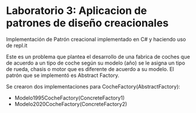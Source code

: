 # Laboratorio 3: Aplicacion de patrones de diseño creacionales

Implementación de Patrón creacional implementado en C# y haciendo uso de repl.it

Este es un problema que plantea el desarrollo de una fabrica de coches que de acuerdo a un tipo de coche según su modelo (año) se le asigna un tipo de rueda, chasis o motor que es diferente de acuerdo a su modelo. El patrón que se implementó es Abstract Factory.

Se crearon dos implementaciones para CocheFactory(AbstractFactory): 
- Modelo1995CocheFactory(ConcreteFactory1)
- Modelo2020CocheFactory(ConcreteFactory2)